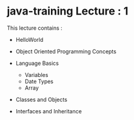 # java-training Lecture : 1

This lecture contains : 

* HelloWorld

* Object Oriented Programming Concepts 

* Language Basics
    * Variables
    * Date Types
    * Array

* Classes and Objects

* Interfaces and Inheritance







